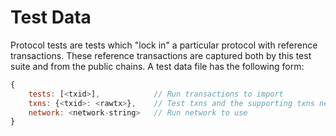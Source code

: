 # Test Data

Protocol tests are tests which "lock in" a particular protocol with reference transactions.
These reference transactions are captured both by this test suite and from the public chains.
A test data file has the following form:

```javascript
{
    tests: [<txid>],            // Run transactions to import
    txns: {<txid>: <rawtx>},    // Test txns and the supporting txns needed to load them
    network: <network-string>   // Run network to use
}
```